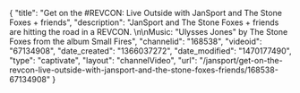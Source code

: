 {
    "title": "Get on the #REVCON: Live Outside with JanSport and The Stone Foxes + friends",
    "description": "JanSport and The Stone Foxes + friends are hitting the road in a REVCON. \n\nMusic: \"Ulysses Jones\" by The Stone Foxes from the album Small Fires",
    "channelid": "168538",
    "videoid": "67134908",
    "date_created": "1366037272",
    "date_modified": "1470177490",
    "type": "captivate",
    "layout": "channelVideo",
    "url": "\/jansport\/get-on-the-revcon-live-outside-with-jansport-and-the-stone-foxes-friends\/168538-67134908"
}